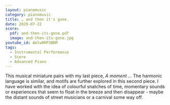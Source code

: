 ```yaml
---
layout: pianomusic
category: pianomusic
title: … and then it's gone.
date: 2020-07-22
score:
  pdf: and-then-its-gone.pdf
  image: and-then-its-gone.jpg
youtube_id: Amlw0RP3BDM
tags:
  - Instrumental Performance
  - Score
  - Advanced Piano
---
```


This musical miniature pairs with my last piece,  _A moment …_ The harmonic language is similar, and motifs are further explored in this second piece. I have worked with the idea of colourful snatches of time, momentary sounds or experiences that seem to float in the breeze and then disappear - maybe the distant sounds of street musicians or a carnival some way off.
